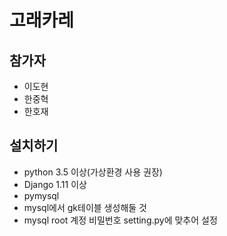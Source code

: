 # 고래카레
## 참가자
 * 이도현
 * 한중혁
 * 한호재
## 설치하기
 * python 3.5 이상(가상환경 사용 권장)
 * Django 1.11 이상
 * pymysql
 * mysql에서 gk테이블 생성해둘 것
 * mysql root 계정 비밀번호 setting.py에 맞추어 설정
